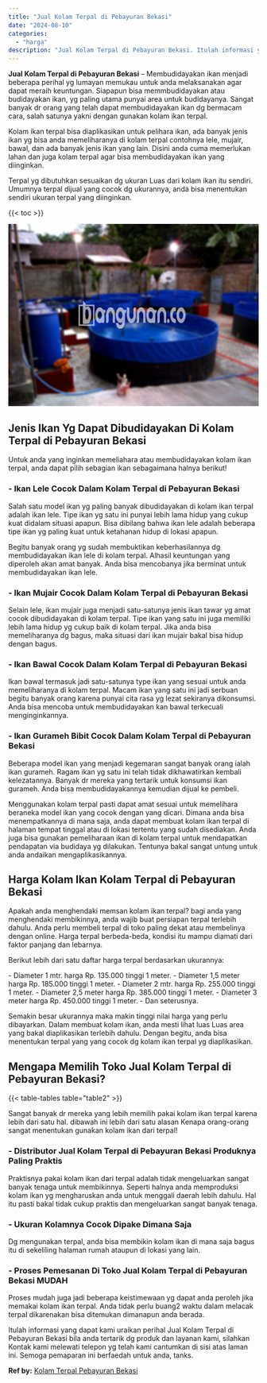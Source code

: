 ```yaml
---
title: "Jual Kolam Terpal di Pebayuran Bekasi"
date: "2024-08-10"
categories: 
  - "harga"
description: "Jual Kolam Terpal di Pebayuran Bekasi. Itulah informasi yang dapat kami uraikan perihal Jual Kolam Terpal di Pebayuran Bekasi bila anda tertarik dg produk da..."
---
```


**Jual Kolam Terpal di Pebayuran Bekasi** – Membudidayakan ikan menjadi beberapa perihal yg lumayan memukau untuk anda melaksanakan agar dapat meraih keuntungan. Siapapun bisa memmbudidayakan atau budidayakan ikan, yg paling utama punyai area untuk budidayanya. Sangat banyak dr orang yang telah dapat membudidayakan ikan dg bermacam cara, salah satunya yakni dengan gunakan kolam ikan terpal.

Kolam ikan terpal bisa diaplikasikan untuk pelihara ikan, ada banyak jenis ikan yg bisa anda memeliharanya di kolam terpal contohnya lele, mujair, bawal, dan ada banyak jenis ikan yang lain. Disini anda cuma memerlukan lahan dan juga kolam terpal agar bisa membudidayakan ikan yang diinginkan.

Terpal yg dibutuhkan sesuaikan dg ukuran Luas dari kolam ikan itu sendiri. Umumnya terpal dijual yang cocok dg ukurannya, anda bisa menentukan sendiri ukuran terpal yang diinginkan.

{{< toc >}}

![Jual Kolam Terpal di Pebayuran Bekasi](/images/jual-kolam-terpal-32.png)

## Jenis Ikan Yg Dapat Dibudidayakan Di Kolam Terpal di Pebayuran Bekasi

Untuk anda yang inginkan memeliahara atau membudidayakan kolam ikan terpal, anda dapat pilih sebagian ikan sebagaimana halnya berikut!

### \- Ikan Lele Cocok Dalam Kolam Terpal di Pebayuran Bekasi

Salah satu model ikan yg paling banyak dibudidayakan di kolam ikan terpal adalah ikan lele. Tipe ikan yg satu ini punyai lebih lama hidup yang cukup kuat didalam situasi apapun. Bisa dibilang bahwa ikan lele adalah beberapa tipe ikan yg paling kuat untuk ketahanan hidup di lokasi apapun.

Begitu banyak orang yg sudah membuktikan keberhasilannya dg membudidayakan ikan lele di kolam terpal. Alhasil keuntungan yang diperoleh akan amat banyak. Anda bisa mencobanya jika berminat untuk membudidayakan ikan lele.

### \- Ikan Mujair Cocok Dalam Kolam Terpal di Pebayuran Bekasi

Selain lele, ikan mujair juga menjadi satu-satunya jenis ikan tawar yg amat cocok dibudidayakan di kolam terpal. Tipe ikan yang satu ini juga memiliki lebih lama hidup yg cukup baik di kolam terpal. Jika anda bisa memeliharanya dg bagus, maka situasi dari ikan mujair bakal bisa hidup dengan bagus.

### \- Ikan Bawal Cocok Dalam Kolam Terpal di Pebayuran Bekasi

Ikan bawal termasuk jadi satu-satunya type ikan yang sesuai untuk anda memeliharanya di kolam terpal. Macam ikan yang satu ini jadi serbuan begitu banyak orang karena punyai cita rasa yg lezat sekiranya dikonsumsi. Anda bisa mencoba untuk membudidayakan kan bawal terkecuali menginginkannya.

### \- Ikan Gurameh Bibit Cocok Dalam Kolam Terpal di Pebayuran Bekasi

Beberapa model ikan yang menjadi kegemaran sangat banyak orang ialah ikan gurameh. Ragam ikan yg satu ini telah tidak dikhawatirkan kembali kelezatannya. Banyak dr mereka yang tertarik untuk konsumsi ikan gurameh. Anda bisa membudidayakannya kemudian dijual ke pembeli.

Menggunakan kolam terpal pasti dapat amat sesuai untuk memelihara beraneka model ikan yang cocok dengan yang dicari. Dimana anda bisa menempatkannya di mana saja, anda dapat membuat kolam ikan terpal di halaman tempat tinggal atau di lokasi tertentu yang sudah disediakan. Anda juga bisa gunakan pemeliharaan ikan di kolam terpal untuk mendapatkan pendapatan via budidaya yg dilakukan. Tentunya bakal sangat untung untuk anda andaikan mengaplikasikannya.

## Harga Kolam Ikan Kolam Terpal di Pebayuran Bekasi

Apakah anda menghendaki memsan kolam ikan terpal? bagi anda yang menghendaki membikinnya, anda wajib buat persiapan terpal terlebih dahulu. Anda perlu membeli terpal di toko paling dekat atau membelinya dengan online. Harga terpal berbeda-beda, kondisi itu mampu diamati dari faktor panjang dan lebarnya.

Berikut lebih dari satu daftar harga terpal berdasarkan ukurannya:

\- Diameter 1 mtr. harga Rp. 135.000 tinggi 1 meter. - Diameter 1,5 meter harga Rp. 185.000 tinggi 1 meter. - Diameter 2 mtr. harga Rp. 255.000 tinggi 1 meter. - Diameter 2,5 meter harga Rp. 385.000 tinggi 1 meter. - Diameter 3 meter harga Rp. 450.000 tinggi 1 meter. - Dan seterusnya.

Semakin besar ukurannya maka makin tinggi nilai harga yang perlu dibayarkan. Dalam membuat kolam ikan, anda mesti lihat luas Luas area yang bakal diaplikasikan terlebih dahulu. Dengan begitu, anda bisa menentukan terpal yang yang cocok dg kolam ikan terpal yg diaplikasikan.

## Mengapa Memilih Toko Jual Kolam Terpal di Pebayuran Bekasi?

{{< table-tables table="table2" >}}

Sangat banyak dr mereka yang lebih memilih pakai kolam ikan terpal karena lebih dari satu hal. dibawah ini lebih dari satu alasan Kenapa orang-orang sangat menentukan gunakan kolam ikan dari terpal!

### \- Distributor Jual Kolam Terpal di Pebayuran Bekasi Produknya Paling Praktis

Praktisnya pakai kolam ikan dari terpal adalah tidak mengeluarkan sangat banyak tenaga untuk membikinnya. Seperti halnya anda memproduksi kolam ikan yg mengharuskan anda untuk menggali daerah lebih dahulu. Hal itu pasti bakal tidak cukup praktis dan mengeluarkan sangat banyak tenaga.

### \- Ukuran Kolamnya Cocok Dipake Dimana Saja

Dg mengunakan terpal, anda bisa membikin kolam ikan di mana saja bagus itu di sekeliling halaman rumah ataupun di lokasi yang lain.

### \- Proses Pemesanan Di Toko Jual Kolam Terpal di Pebayuran Bekasi MUDAH

Proses mudah juga jadi beberapa keistimewaan yg dapat anda peroleh jika memakai kolam ikan terpal. Anda tidak perlu buang2 waktu dalam melacak terpal dikarenakan bisa ditemukan dimanapun anda berada.

Itulah informasi yang dapat kami uraikan perihal Jual Kolam Terpal di Pebayuran Bekasi bila anda tertarik dg produk dan layanan kami, silahkan Kontak kami melewati telepon yg telah kami cantumkan di sisi atas laman ini. Semoga pemaparan ini berfaedah untuk anda, tanks.

**Ref by:** [Kolam Terpal Pebayuran Bekasi](https://id.wikipedia.org/wiki/Kolam)
